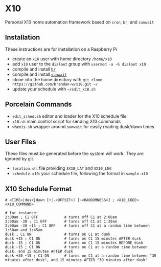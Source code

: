 X10
===

Personal X10 home automation framework based on `cron`, `br`, and `sunwait`


Installation
------------

These instructions are for installation on a Raspberry Pi

- create an `x10` user with home directory `/home/x10`
- add `x10` user to the `dialout` group with `usermod -a -G dialout x10`
- compile and install [`br`](http://www.linuxha.com/bottlerocket/)
- compile and install [`sunwait`](http://risacher.org/sunwait/)
- clone into the home directory with `git clone https://github.com/brendan-w/x10.git ~/`
- update your schedule with `~/edit_x10.sh`


Porcelain Commands
------------------

- `edit_sched.sh` editor and loader for the X10 schedule file
- `x10.sh` main control script for sending X10 commands
- `whenis.sh` wrapper around `sunwait` for easily reading dusk/dawn times


User Files
----------

These files must be generated before the system will work. They are ignored by git.

- `location.sh`: file providing `$X10_LAT` and `$X10_LNG`
- `schedule.x10`: your schedule file, following the format in `sample.x10`


X10 Schedule Format
-------------------

```shell
# <TIME>|dusk|dawn [+|-<OFFSET>] [~<RANDOMNESS>] ; <X10_CODE> <X10_COMMAND>

# for instance:
2:00am ; C1 OFF            # turns off C1 at 2:00am
2:00am -30 ; C1 OFF        # turns off C1 at 1:30am
2:00am -30 ~15 ; C1 OFF    # turns off C1 at a random time between 1:30am and 1:45am
dusk ; C1 ON               # turns on C1 at dusk
dusk +15 ; C1 ON           # turns on C1 15 minutes AFTER dusk
dusk -15 ; C1 ON           # turns on C1 15 minutes BEFORE dusk
dusk ~15 ; C1 ON           # turns on C1 at a random time between dusk, and 15 minutes AFTER dusk
dusk +30 ~15 ; C1 ON       # turns on C1 at a random time between "30 minutes after dusk", and 15 minutes AFTER "30 minutes after dusk"
```
